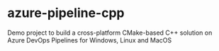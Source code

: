 # azure-pipeline-cpp
Demo project to build a cross-platform CMake-based C++ solution on Azure DevOps Pipelines for Windows, Linux and MacOS
